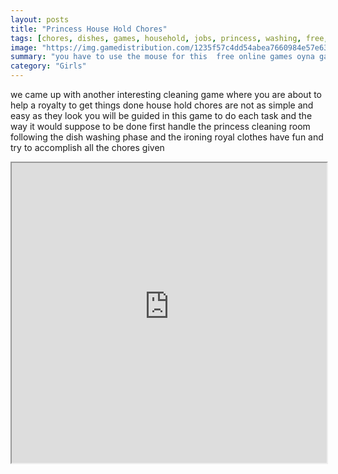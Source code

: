 ```yaml
---
layout: posts
title: "Princess House Hold Chores"
tags: [chores, dishes, games, household, jobs, princess, washing, free, online, games, oyna, game, free, games, play, play, games]
image: "https://img.gamedistribution.com/1235f57c4dd54abea7660984e57e637a.jpg"
summary: "you have to use the mouse for this  free online games oyna game free games play play games"
category: "Girls"
---
```


we came up with another interesting cleaning game where you are about to help a royalty to get things done house hold chores are not as simple and easy as they look you will be guided in this game to do each task and the way it would suppose to be done first handle the princess cleaning room following the dish washing phase and the ironing royal clothes have fun and try to accomplish all the chores given

<iframe width="100%" height="480px;" src="https://html5.gamedistribution.com/1235f57c4dd54abea7660984e57e637a/"></iframe>